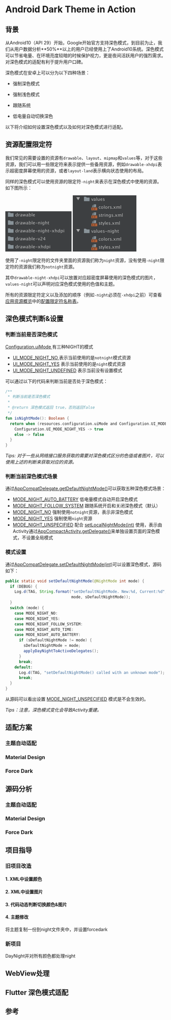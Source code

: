 # Android Dark Theme in Action

## 背景

从Android10（API 29）开始，Google开始官方支持深色模式，到目前为止，我们从用户数据分析**50%**以上的用户已经使用上了Android10系统。深色模式可以节省电量、在环境亮度较暗的时候保护视力，更是夜间活跃用户的强烈需求。对深色模式的适配有利于提升用户口碑。

深色模式在安卓上可以分为以下四种场景：

* 强制深色模式
* 强制浅色模式
* 跟随系统

* 低电量自动切换深色

以下将介绍如何设置深色模式以及如何对深色模式进行适配。

## 资源配置限定符

我们常见的需要设置的资源有`drawable`、`layout`、`mipmap`和`values`等，对于这些资源，我们可以用一些限定符来表示提供一些备用资源，例如`drawable-xhdpi`表示超密度屏幕使用的资源，或者`layout-land`表示横向状态使用的布局。

同样的深色模式可以使用资源的限定符`-night`来表示在深色模式中使用的资源。如下图所示：

<img src="https://raw.githubusercontent.com/shenguojun/ImageServer/master/uPic/image-20200908154537790.png" alt="image-20200908154537790" style="zoom:50%;" />

<img src="https://raw.githubusercontent.com/shenguojun/ImageServer/master/uPic/image-20200908154603960.png" alt="image-20200908154603960" style="zoom:50%;" />

使用了`-night`限定符的文件夹里面的资源我们称为`night`资源，没有使用`-night`限定符的资源我们称为`notnight`资源。

其中`drawable-night-xhdpi`可以放置对应超密度屏幕使用的深色模式的图片，`values-night`可以声明对应深色模式使用的色值和主题。

所有的资源限定符定义以及添加的顺序（例如`-night`必须在`-xhdpi`之前）可查看[应用资源概览](https://developer.android.com/guide/topics/resources/providing-resources)中的[配置限定符名称表](https://developer.android.com/guide/topics/resources/providing-resources#QualifierRules)。

## 深色模式判断&设置

### 判断当前是否深色模式

[Configuration.uiMode ](https://developer.android.com/reference/android/content/res/Configuration#uiMode)有三种NIGHT的模式

* [UI_MODE_NIGHT_NO ](https://developer.android.com/reference/android/content/res/Configuration#UI_MODE_NIGHT_NO)表示当前使用的是`notnight`模式资源
* [UI_MODE_NIGHT_YES](https://developer.android.com/reference/android/content/res/Configuration#UI_MODE_NIGHT_YES) 表示当前使用的是`night`模式资源
* [UI_MODE_NIGHT_UNDEFINED](https://developer.android.com/reference/android/content/res/Configuration#UI_MODE_NIGHT_UNDEFINED) 表示当前没有设置模式

可以通过以下的代码来判断当前是否处于深色模式：

```kotlin
/**
 * 判断当前是否深色模式
 *
 * @return 深色模式返回 true，否则返回false
 */
fun isNightMode(): Boolean {
  return when (resources.configuration.uiMode and Configuration.UI_MODE_NIGHT_MASK) {
    Configuration.UI_MODE_NIGHT_YES -> true
    else -> false
  }
}
```

*Tips: 对于一些从网络接口服务获取的需要对深色模式区分的色值或者图片，可以使用上述的判断来获取对应的资源。*

### 判断当前深色模式场景

通过[AppCompatDelegate.getDefaultNightMode()](https://developer.android.com/reference/androidx/appcompat/app/AppCompatDelegate#getDefaultNightMode())可以获取五种深色模式场景：

* [MODE_NIGHT_AUTO_BATTERY](https://developer.android.com/reference/androidx/appcompat/app/AppCompatDelegate#MODE_NIGHT_AUTO_BATTERY) 低电量模式自动开启深色模式
* [MODE_NIGHT_FOLLOW_SYSTEM](https://developer.android.com/reference/androidx/appcompat/app/AppCompatDelegate#MODE_NIGHT_FOLLOW_SYSTEM) 跟随系统开启和关闭深色模式（默认）
* [MODE_NIGHT_NO](https://developer.android.com/reference/androidx/appcompat/app/AppCompatDelegate#MODE_NIGHT_NO) 强制使用`notnight`资源，表示非深色模式
* [MODE_NIGHT_YES](https://developer.android.com/reference/androidx/appcompat/app/AppCompatDelegate#MODE_NIGHT_YES) 强制使用`night`资源
* [MODE_NIGHT_UNSPECIFIED](https://developer.android.com/reference/androidx/appcompat/app/AppCompatDelegate#MODE_NIGHT_UNSPECIFIED) 配合 [setLocalNightMode(int)](https://developer.android.com/reference/androidx/appcompat/app/AppCompatDelegate#setLocalNightMode(int)) 使用，表示由Activity通过[AppCompactActivity.getDelegate()](https://developer.android.com/reference/kotlin/androidx/appcompat/app/AppCompatActivity#getdelegate)来单独设置页面的深色模式，不设置全局模式

### 模式设置

通过[AppCompatDelegate.setDefaultNightMode(int)](https://developer.android.com/reference/androidx/appcompat/app/AppCompatDelegate#setDefaultNightMode(int))可以设置深色模式，源码如下：

```java
public static void setDefaultNightMode(@NightMode int mode) {
  if (DEBUG) {
    Log.d(TAG, String.format("setDefaultNightMode. New:%d, Current:%d",
                             mode, sDefaultNightMode));
  }
  switch (mode) {
    case MODE_NIGHT_NO:
    case MODE_NIGHT_YES:
    case MODE_NIGHT_FOLLOW_SYSTEM:
    case MODE_NIGHT_AUTO_TIME:
    case MODE_NIGHT_AUTO_BATTERY:
      if (sDefaultNightMode != mode) {
        sDefaultNightMode = mode;
        applyDayNightToActiveDelegates();
      }
      break;
    default:
      Log.d(TAG, "setDefaultNightMode() called with an unknown mode");
      break;
  }
}
```

从源码可以看出设置 [MODE_NIGHT_UNSPECIFIED](https://developer.android.com/reference/androidx/appcompat/app/AppCompatDelegate#MODE_NIGHT_UNSPECIFIED) 模式是不会生效的。

*Tips：注意，深色模式变化会导致Activity重建。*

## 适配方案

### 主题自动适配

### Material Design

### Force Dark

## 源码分析

### 主题自动适配

### Material Design

### Force Dark

## 项目指导

### 旧项目改造

#### 1. XML中设置颜色

#### 2. XML中设置图片

#### 3. 代码动态判断切换颜色&图片

#### 4. 主题修改

将主题复制一份到night文件夹中，并设置forcedark

### 新项目

DayNight并对所有颜色都处理night

## WebView处理

## Flutter 深色模式适配

## 参考


